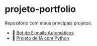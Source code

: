 # projeto-portfolio

Repositório com meus principais projetos:

- 📧 [Bot de E-mails Automáticos](./email_bot/)
- 🤖 [Projeto de IA com Python](./projeto_ia/)
